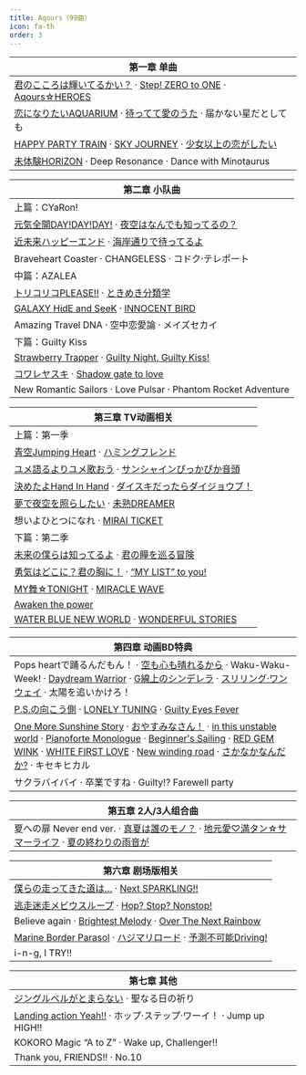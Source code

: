 ```yaml
---
title: Aqours（99曲）
icon: fa-th
order: 3
---
```


|第一章 单曲|
|-|
|[君のこころは輝いてるかい？](2017/12/16/君のこころは輝いてるかい.html) · [Step! ZERO to ONE](2017/12/15/Step!-ZERO-to-ONE.html) · [Aqours☆HEROES](2017/12/14/Aqours-HEROES.html)|
|[恋になりたいAQUARIUM](2017/12/13/恋になりたいAQUARIUM.html) · [待ってて愛のうた](2017/12/12/待ってて愛のうた.html) · 届かない星だとしても|
|[HAPPY PARTY TRAIN](2017/12/10/HAPPY-PARTY-TRAIN.html) · [SKY JOURNEY](2017/12/09/SKY-JOURNEY.html) · [少女以上の恋がしたい](2017/12/08/少女以上の恋がしたい.html)|
|[未体験HORIZON](2017/09/15/未体験HORIZON.html) · Deep Resonance · Dance with Minotaurus|

|第二章 小队曲|
|-|
|上篇：CYaRon!|
|[元気全開DAY!DAY!DAY!](2017/12/07/元気全開DAY!DAY!DAY!.html) · [夜空はなんでも知ってるの？](2017/12/06/夜空はなんでも知ってるの.html)|
|[近未来ハッピーエンド](2017/12/05/近未来ハッピーエンド.html) · [海岸通りで待ってるよ](2017/12/04/海岸通りで待ってるよ.html)|
|Braveheart Coaster · CHANGELESS · コドク·テレポート|
|中篇：AZALEA|
|[トリコリコPLEASE!!](2017/12/03/トリコリコPLEASE!!.html) · [ときめき分類学](2017/12/02/ときめき分類学.html)|
|[GALAXY HidE and SeeK](2017/12/01/GALAXY-HidE-and-SeeK.html) · [INNOCENT BIRD](2017/11/30/INNOCENT-BIRD.html)|
|Amazing Travel DNA · 空中恋愛論 · メイズセカイ|
|下篇：Guilty Kiss|
|[Strawberry Trapper](2017/11/29/Strawberry-Trapper.html) · [Guilty Night, Guilty Kiss!](2017/11/28/Guilty-Night,-Guilty-Kiss!.html)|
|[コワレヤスキ](2017/11/27/コワレヤスキ.html) · [Shadow gate to love](2017/11/26/Shadow-gate-to-love.html)|
|New Romantic Sailors · Love Pulsar · Phantom Rocket Adventure|

|第三章 TV动画相关|
|-|
|上篇：第一季|
|[青空Jumping Heart](2017/11/25/青空Jumping-Heart.html) · [ハミングフレンド](2017/11/24/ハミングフレンド.html)|
|[ユメ語るよりユメ歌おう](2017/11/23/ユメ語るよりユメ歌おう.html) · [サンシャインぴっかぴか音頭](2017/11/22/サンシャインぴっかぴか音頭.html)|
|[決めたよHand In Hand](2017/11/21/決めたよHand-In-Hand.html) · [ダイスキだったらダイジョウブ！](2017/11/20/ダイスキだったらダイジョウブ.html)|
|[夢で夜空を照らしたい](2017/11/19/夢で夜空を照らしたい.html) · [未熟DREAMER](2017/11/18/未熟DREAMER.html)|
|想いよひとつになれ · [MIRAI TICKET](2017/11/16/MIRAI-TICKET.html)|
|下篇：第二季|
|[未来の僕らは知ってるよ](2017/11/15/未来の僕らは知ってるよ.html) · [君の瞳を巡る冒険](2017/11/14/君の瞳を巡る冒険.html)|
|[勇気はどこに？君の胸に！](2017/11/13/勇気はどこに-君の胸に.html) · [“MY LIST” to you!](2017/11/12/MY-LIST-to-you!.html)|
|[MY舞☆TONIGHT](2017/11/11/MY舞-TONIGHT.html) · [MIRACLE WAVE](2017/11/10/MIRACLE-WAVE.html)|
|[Awaken the power](2017/11/09/Awaken-the-power.html)|
|[WATER BLUE NEW WORLD](2017/11/08/WATER-BLUE-NEW-WORLD.html) · [WONDERFUL STORIES](2017/11/07/WONDERFUL-STORIES.html)|

|第四章 动画BD特典|
|-|
|Pops heartで踊るんだもん！ · [空も心も晴れるから](2017/11/05/空も心も晴れるから.html) · Waku-Waku-Week! · [Daydream Warrior](2017/11/02/Daydream-Warrior.html) · [G線上のシンデレラ](2017/11/01/G線上のシンデレラ.html) · [スリリング·ワンウェイ](2017/10/31/スリリング-ワンウェイ.html) · 太陽を追いかけろ！|
|[P.S.の向こう側](2017/10/29/P.S.の向こう側.html) · [LONELY TUNING](2017/10/28/LONELY-TUNING.html) · [Guilty Eyes Fever](2017/10/27/Guilty-Eyes-Fever.html)|
|[One More Sunshine Story](2017/10/26/One-More-Sunshine-Story.html) · [おやすみなさん！](2017/10/25/おやすみなさん.html) · [in this unstable world](2017/10/24/in-this-unstable-world.html) · [Pianoforte Monologue](2017/10/23/Pianoforte-Monologue.html) · [Beginner's Sailing](2017/10/22/Beginner's-Sailing.html) · [RED GEM WINK](2017/10/21/RED-GEM-WINK.html) · [WHITE FIRST LOVE](2017/10/20/WHITE-FIRST-LOVE.html) · [New winding road](2017/10/19/New-winding-road.html) · [さかなかなんだか?](2017/10/18/さかなかなんだか.html) · キセキヒカル|
|サクラバイバイ · 卒業ですね · Guilty!? Farewell party|

|第五章 2人/3人组合曲|
|-|
|夏への扉 Never end ver. · [真夏は誰のモノ？](2017/10/12/真夏は誰のモノ.html) · [地元愛♡満タン☆サマーライフ](2017/10/11/地元愛-満タン-サマーライフ.html) · [夏の終わりの雨音が](2017/10/10/夏の終わりの雨音が.html)|

|第六章 剧场版相关|
|-|
|[僕らの走ってきた道は…](2017/09/13/僕らの走ってきた道は.html) · [Next SPARKLING!!](2017/09/14/Next-SPARKLING!!.html)|
|[逃走迷走メビウスループ](2017/09/12/逃走迷走メビウスループ.html) · [Hop? Stop? Nonstop!](2017/09/11/Hop-Stop-Nonstop!.html)|
|Believe again · [Brightest Melody](2017/09/10/Brightest-Melody.html) · [Over The Next Rainbow](2017/09/09/Over-The-Next-Rainbow.html)|
|[Marine Border Parasol](2017/09/08/Marine-Border-Parasol.html) · [ハジマリロード](2017/09/07/ハジマリロード.html) · [予測不可能Driving!](2017/09/06/予測不可能Driving!.html)|
|i-n-g, I TRY!!|

|第七章 其他|
|-|
|[ジングルベルがとまらない](2017/09/16/ジングルベルがとまらない.html) · 聖なる日の祈り|
|[Landing action Yeah!!](2017/10/07/Landing-action-Yeah!!.html) · ホップ·ステップ·ワーイ！ · Jump up HIGH!!|
|KOKORO Magic “A to Z” · Wake up, Challenger!!|
|Thank you, FRIENDS!! · No.10|
